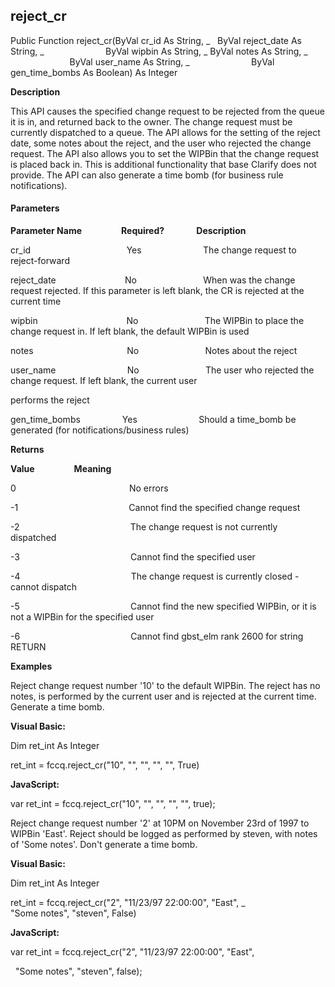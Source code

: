 reject_cr
---------

Public Function reject_cr(ByVal cr_id As String, _
  						ByVal reject_date As String, _
                        ByVal wipbin As String, _
						ByVal notes As String, _
                        ByVal user_name As String, _
                        ByVal gen_time_bombs As Boolean) As Integer

**Description**

This API causes the specified change request to be rejected from the queue it is in, and returned back to the owner. The change request must be currently dispatched to a queue. The API allows for the setting of the reject date, some notes about the reject, and the user who rejected the change request. The API also allows you to set the WIPBin that the change request is placed back in. This is additional functionality that base Clarify does not provide. The API can also generate a time bomb (for business rule notifications).

#### Parameters
**Parameter Name**                **Required?**             **Description**

cr_id                                       Yes                         The change request to reject-forward

reject_date                            No                           When was the change request rejected. If this parameter is left blank, the CR is rejected at the current time

wipbin                                    No                           The WIPBin to place the change request in. If left blank, the default WIPBin is used

notes                                      No                           Notes about the reject

user_name                             No                           The user who rejected the change request. If left blank, the current user

performs the reject

gen_time_bombs                 Yes                         Should a time_bomb be generated (for notifications/business rules)

**Returns**

**Value**                **Meaning**

0                                              No errors

-1                                             Cannot find the specified change request

-2                                             The change request is not currently dispatched

-3                                             Cannot find the specified user

-4                                             The change request is currently closed - cannot dispatch

-5                                             Cannot find the new specified WIPBin, or it is not a WIPBin for the specified user

-6                                             Cannot find gbst_elm rank 2600 for string RETURN

**Examples**

 Reject change request number '10' to the default WIPBin. The reject has no notes, is performed by the current user and is rejected at the current time. Generate a time bomb.

**Visual Basic:**

Dim ret_int As Integer

ret_int = fccq.reject_cr("10", "", "", "", "", True)

**JavaScript:**

var ret_int = fccq.reject_cr("10", "", "", "", "", true);

 Reject change request number '2' at 10PM on November 23rd of 1997 to WIPBin 'East'. Reject should be logged as performed by steven, with notes of 'Some notes'. Don't generate a time bomb.

**Visual Basic:**

Dim ret_int As Integer

ret_int = fccq.reject_cr("2", "11/23/97 22:00:00", "East", _
                         "Some notes", "steven", False)

**JavaScript:**

var ret_int = fccq.reject_cr("2", "11/23/97 22:00:00", "East",

  "Some notes", "steven", false);